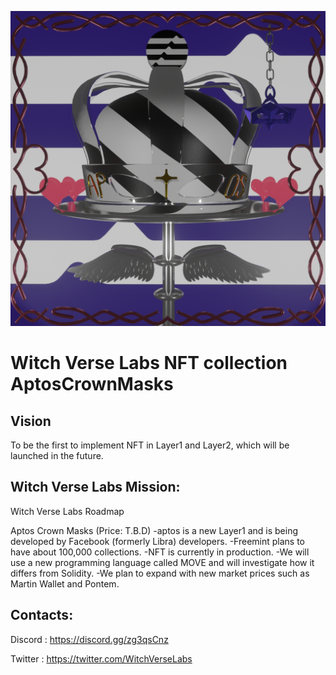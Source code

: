 ![1000x1000](https://github.com/tabeaki/AptosCrownMasks/blob/main/public/AptosCrownMAask_logo.png)

# Witch Verse Labs NFT collection AptosCrownMasks

## Vision
To be the first to implement NFT in Layer1 and Layer2, which will be launched in the future.

## Witch Verse Labs Mission:

Witch Verse Labs Roadmap

Aptos Crown Masks (Price: T.B.D)
-aptos is a new Layer1 and is being developed by Facebook (formerly Libra) developers.
-Freemint plans to have about 100,000 collections.
-NFT is currently in production.
-We will use a new programming language called MOVE and will investigate how it differs from Solidity.
-We plan to expand with new market prices such as Martin Wallet and Pontem.


## Contacts:

Discord : <https://discord.gg/zg3qsCnz>

Twitter : <https://twitter.com/WitchVerseLabs>

